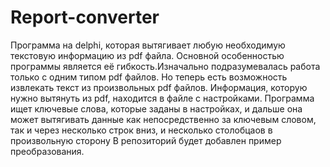 # Report-converter
Программа на delphi, которая вытягивает любую необходимую текстовую информацию из pdf файла.
Основной особенностью программы является её гибкость.Изначально подразумевалась работа только с одним типом pdf файлов. Но теперь есть возможность извлекать текст из произвольных pdf файлов.
Информация, которую нужно вытянуть из pdf, находится в файле с настройками. 
Программа ищет ключевые слова, которые заданы в настройках, и дальше она может вытягивать данные как непосредственно за ключевым словом, так и через несколько строк вниз, и несколько столобцаов в произвольную сторону
В репозиторий будет добавлен пример преобразования.
